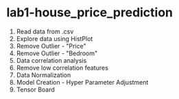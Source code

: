 # lab1-house_price_prediction
 1. Read data from .csv
 2. Explore data using HistPlot
 3. Remove Outlier - "Price"
 4. Remove Outlier - "Bedroom"
 5. Data correlation analysis
 6. Remove low correlation features
 7. Data Normalization
 8. Model Creation - Hyper Parameter Adjustment
 9. Tensor Board
